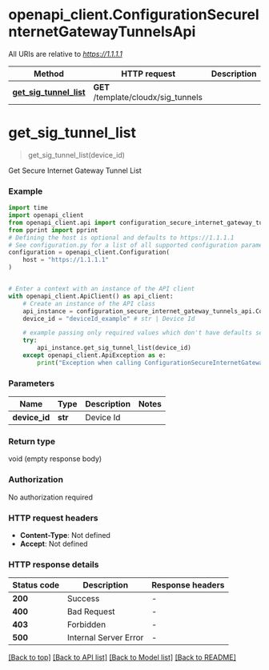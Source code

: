 # openapi_client.ConfigurationSecureInternetGatewayTunnelsApi

All URIs are relative to *https://1.1.1.1*

Method | HTTP request | Description
------------- | ------------- | -------------
[**get_sig_tunnel_list**](ConfigurationSecureInternetGatewayTunnelsApi.md#get_sig_tunnel_list) | **GET** /template/cloudx/sig_tunnels | 


# **get_sig_tunnel_list**
> get_sig_tunnel_list(device_id)



Get Secure Internet Gateway Tunnel List

### Example


```python
import time
import openapi_client
from openapi_client.api import configuration_secure_internet_gateway_tunnels_api
from pprint import pprint
# Defining the host is optional and defaults to https://1.1.1.1
# See configuration.py for a list of all supported configuration parameters.
configuration = openapi_client.Configuration(
    host = "https://1.1.1.1"
)


# Enter a context with an instance of the API client
with openapi_client.ApiClient() as api_client:
    # Create an instance of the API class
    api_instance = configuration_secure_internet_gateway_tunnels_api.ConfigurationSecureInternetGatewayTunnelsApi(api_client)
    device_id = "deviceId_example" # str | Device Id

    # example passing only required values which don't have defaults set
    try:
        api_instance.get_sig_tunnel_list(device_id)
    except openapi_client.ApiException as e:
        print("Exception when calling ConfigurationSecureInternetGatewayTunnelsApi->get_sig_tunnel_list: %s\n" % e)
```


### Parameters

Name | Type | Description  | Notes
------------- | ------------- | ------------- | -------------
 **device_id** | **str**| Device Id |

### Return type

void (empty response body)

### Authorization

No authorization required

### HTTP request headers

 - **Content-Type**: Not defined
 - **Accept**: Not defined


### HTTP response details

| Status code | Description | Response headers |
|-------------|-------------|------------------|
**200** | Success |  -  |
**400** | Bad Request |  -  |
**403** | Forbidden |  -  |
**500** | Internal Server Error |  -  |

[[Back to top]](#) [[Back to API list]](../README.md#documentation-for-api-endpoints) [[Back to Model list]](../README.md#documentation-for-models) [[Back to README]](../README.md)

